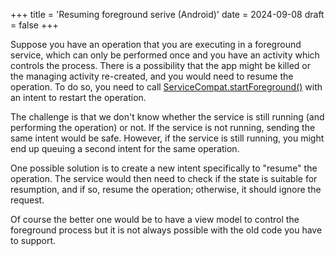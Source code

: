 +++
title = 'Resuming foreground serive (Android)'
date = 2024-09-08
draft = false
+++

Suppose you have an operation that you are executing in a foreground service, which can only be performed once and you have an activity which controls the process. There is a possibility that the app might be killed or the managing activity re-created, and you would need to resume the operation. To do so, you need to call [ServiceCompat.startForeground()](https://developer.android.com/reference/androidx/core/app/ServiceCompat#startForeground(android.app.Service,int,android.app.Notification,int)) with an intent to restart the operation. 

<!--more-->

The challenge is that we don't know whether the service is still running (and performing the operation) or not. If the service is not running, sending the same intent would be safe. However, if the service is still running, you might end up queuing a second intent for the same operation.

One possible solution is to create a new intent specifically to "resume" the operation. The service would then need to check if the state is suitable for resumption, and if so, resume the operation; otherwise, it should ignore the request.

Of course the better one would be to have a view model to control the foreground process but it is not always possible with the old code you have to support.
